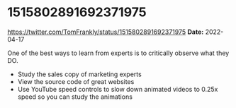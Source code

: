 # 1515802891692371975
https://twitter.com/TomFrankly/status/1515802891692371975
**Date:** 2022-04-17

One of the best ways to learn from experts is to critically observe what they DO.

- Study the sales copy of marketing experts
- View the source code of great websites
- Use YouTube speed controls to slow down animated videos to 0.25x speed so you can study the animations
